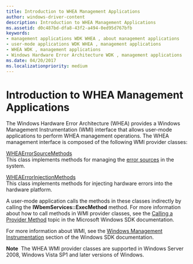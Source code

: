 ```yaml
---
title: Introduction to WHEA Management Applications
author: windows-driver-content
description: Introduction to WHEA Management Applications
ms.assetid: d0c487bd-dfa8-43f2-a494-0ed95d767bfb
keywords:
- management applications WDK WHEA , about management applications
- user-mode applications WDK WHEA , management applications
- WHEA WDK , management applications
- Windows Hardware Error Architecture WDK , management applications
ms.date: 04/20/2017
ms.localizationpriority: medium
---
```


# Introduction to WHEA Management Applications


The Windows Hardware Error Architecture (WHEA) provides a Windows Management Instrumentation (WMI) interface that allows user-mode applications to perform WHEA management operations. The WHEA management interface is composed of the following WMI provider classes:

<a href="" id="wheaerrorsourcemethods"></a>[WHEAErrorSourceMethods](https://msdn.microsoft.com/library/windows/hardware/ff559521)  
This class implements methods for managing the [error sources](hardware-errors-and-error-sources.md) in the system.

<a href="" id="wheaerrorinjectionmethods"></a>[WHEAErrorInjectionMethods](https://msdn.microsoft.com/library/windows/hardware/ff559513)  
This class implements methods for injecting hardware errors into the hardware platform.

A user-mode application calls the methods in these classes indirectly by calling the **IWbemServices::ExecMethod** method. For more information about how to call methods in WMI provider classes, see the [Calling a Provider Method](http://go.microsoft.com/fwlink/p/?linkid=80945) topic in the Microsoft Windows SDK documentation.

For more information about WMI, see the [Windows Management Instrumentation](http://go.microsoft.com/fwlink/p/?linkid=80947) section of the Windows SDK documentation.

**Note**  The WHEA WMI provider classes are supported in Windows Server 2008, Windows Vista SP1 and later versions of Windows.

 

 

 




